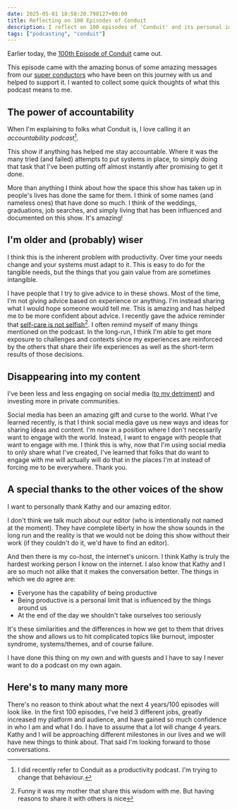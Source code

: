 ```yaml
---
date: 2025-05-01 18:58:20.798127+00:00
title: Reflecting on 100 Episodes of Conduit
description: I reflect on 100 episodes of 'Conduit' and its personal impact.
tags: ["podcasting", "conduit"]
---
```


Earlier today, the [100th Episode of Conduit][Conduit 100] came out.

This episode came with the amazing bonus of some amazing messages from our
[super conductors](https://www.relay.fm/conduit/join) who have been on this journey with
us and helped to support it. I wanted to collect some quick thoughts of what this podcast means to me.

## The power of accountability

When I'm explaining to folks what Conduit is, I love calling it an _accountability podcast_[^1].

This show if anything has helped me stay accountable. Where it was the many tried (and failed)
attempts to put systems in place, to simply doing that task that I've been putting off almost
instantly after promising to get it done.

More than anything I think about how the space this show has taken up in people's lives has
done the same for them. I think of some names (and nameless ones) that have done so much. I
think of the weddings, graduations, job searches, and simply living that has been influenced
and documented on this show. It's amazing!

## I'm older and (probably) wiser

I think this is the inherent problem with productivity. Over time your needs change and your
systems must adapt to it. This is easy to do for the tangible needs, but the things that you
gain value from are sometimes intangible.

I have people that I try to give advice to in these shows. Most of the time, I'm not giving
advice based on experience or anything. I'm instead sharing what I would hope someone would
tell me. This is amazing and has helped me to be more confident about advice. I recently
gave the advice reminder that [self-care is not selfish](https://www.relay.fm/conduit/39)[^2].
I often remind myself of many things mentioned on the podcast. In the long-run, I think I'm
able to get more exposure to challenges and contexts since my experiences are reinforced by
the others that share their life experiences as well as the short-term results of those
decisions.

## Disappearing into my content

I've been less and less engaging on social media
([to my detriment](https://kjaymiller.com/blog/i-deleted-my-twitter-account-but-someone-is-pretending-to-be-me.html))
and investing more in private communities.

Social media has been an amazing gift and curse to the world. What I've learned recently,
is that I think social media gave us new ways and ideas for sharing ideas and content. I'm
now in a position where I don't necessarily want to engage with the world. Instead, I want
to engage with people that want to engage with me. I think this is why, now that I'm using
social media to only share what I've created, I've learned that folks that do want to
engage with me will actually will do that in the places I'm at instead of forcing me to be
everywhere. Thank you.

## A special thanks to the other voices of the show

I want to personally thank Kathy and our amazing editor.

I don't think we talk much about our editor (who is intentionally not named at the moment).
They have complete liberty in how the show sounds in the long run and the reality is that
we would not be doing this show without their work (if they couldn't do it, we'd have to find an editor).

And then there is my co-host, the internet's unicorn. I think Kathy is truly the hardest working person
I know on the internet. I also know that Kathy and I are so much not alike that it makes the conversation
better. The things in which we do agree are:

- Everyone has the capability of being productive
- Being productive is a personal limit that is influenced by the things around us
- At the end of the day we shouldn't take ourselves too seriously

It's these similarities and the differences in how we get to them that drives the show and allows us to hit
complicated topics like burnout, imposter syndrome, systems/themes, and of course failure.

I have done this thing on my own and with guests and I have to say I never want to do a podcast on my own again.

## Here's to many many more

There's no reason to think about what the next 4 years/100 episodes will look like. In the first 100 episodes,
I've held 3 different jobs, greatly increased my platform and audience, and have gained so much confidence in
who I am and what I do. I have to assume that a lot will change 4 years. Kathy and I will be approaching
different milestones in our lives and we will have new things to think about. That said I'm looking forward to
those conversations.

[^1]: I did recently refer to Conduit as a productivity podcast. I'm trying to change that behaviour.

[^2]: Funny it was my mother that share this wisdom with me. But having reasons to share it with others is nice

[Conduit 100]: https://relay.fm/conduit/100
